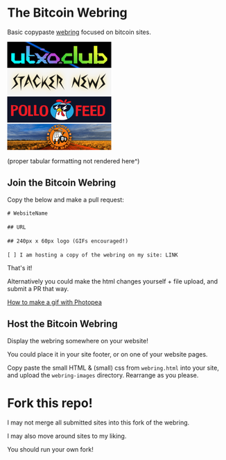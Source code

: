 # The Bitcoin Webring
Basic copypaste [webring](https://en.wikipedia.org/wiki/Webring) focused on bitcoin sites.

<html>
    <div class="webring-container">
        <div class="webring-item">
            <a href="https://utxo.club"><img src="webring-img/utxoclub.gif" alt="utxoclub" /></a>
        </div>
        <div class="webring-item">
            <a href="https://stacker.news/"><img src="webring-img/stackernews.png" alt="stackernews" /></a>
        </div>
        <div class="webring-item">
            <a href="https://pollofeed.com/"><img src="webring-img/pollofeed.png" alt="pollofeed" /></a>
        </div>
        <div class="webring-item">
            <a href="https://bitcoinbushbash.info/"><img src="webring-img/bushbash.gif" alt="bitcoinbushbash" /></a>
        </div>  
    </div>
</html>

(proper tabular formatting not rendered here^)

## Join the Bitcoin Webring
Copy the below and make a pull request:
```
# WebsiteName

## URL

## 240px x 60px logo (GIFs encouraged!)

[ ] I am hosting a copy of the webring on my site: LINK
```
That's it!

Alternatively you could make the html changes yourself + file upload, and submit a PR that way.


[How to make a gif with Photopea](https://www.youtube.com/watch?v=jJ5uHjEG4Ko)


## Host the Bitcoin Webring
Display the webring somewhere on your website!

You could place it in your site footer, or on one of your website pages.

Copy paste the small HTML & (small) css from `webring.html` into your site, and upload the `webring-images` directory. Rearrange as you please.

# Fork this repo!
I may not merge all submitted sites into this fork of the webring. 

I may also move around sites to my liking.

You should run your own fork!

